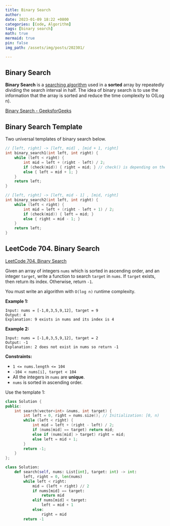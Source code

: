```yaml
---
title: Binary Search
author: 
date: 2023-01-09 18:22 +0800
categories: [Code, Algorithm]
tags: [binary search]
math: true
mermaid: true
pin: false
img_path: /assets/img/posts/202301/

---
```


## Binary Search



**Binary Search** is a [searching algorithm](https://www.geeksforgeeks.org/searching-algorithms/) used in a **sorted** array by repeatedly dividing the search interval in half. The idea of binary search is to use the information that the array is sorted and reduce the time complexity to O(Log n).

[Binary Search - GeeksforGeeks](https://www.geeksforgeeks.org/binary-search/)

## Binary Search Template

Two universal templates of binary search below.

```c++
// [left, right] -> [left, mid] , [mid + 1, right]
int binary_search1(int left, int right) {
    while (left < right) {
        int mid = left + (right - left) / 2;
        if (check(mid)) { right = mid; } // check() is depending on the question.
        else { left = mid + 1; }
    }
    return left;
}

// [left, right] -> [left, mid - 1] , [mid, right]
int binary_search2(int left, int right) {
    while (left < right) {
        int mid = left + (right - left + 1) / 2;
        if (check(mid)) { left = mid; }
        else { right = mid - 1; }
    }
    return left;
}
```



## LeetCode 704. Binary Search

[LeetCode 704. Binary Search](https://leetcode.cn/problems/binary-search/)

Given an array of integers `nums` which is sorted in ascending order, and an integer `target`, write a function to search `target` in `nums`. If `target` exists, then return its index. Otherwise, return `-1`.

You must write an algorithm with `O(log n)` runtime complexity.

 

**Example 1:**

```
Input: nums = [-1,0,3,5,9,12], target = 9
Output: 4
Explanation: 9 exists in nums and its index is 4
```

**Example 2:**

```
Input: nums = [-1,0,3,5,9,12], target = 2
Output: -1
Explanation: 2 does not exist in nums so return -1
```

 

**Constraints:**

- `1 <= nums.length <= 104`
- `-104 < nums[i], target < 104`
- All the integers in `nums` are **unique**.
- `nums` is sorted in ascending order.



Use the template 1:

```c++
class Solution {
public:
    int search(vector<int> &nums, int target) {
        int left = 0, right = nums.size(); // Initialization: [0, n)
        while (left < right) {
            int mid = left + (right - left) / 2;
            if (nums[mid] == target) return mid;
            else if (nums[mid] > target) right = mid;
            else left = mid + 1;
        }
        return -1;
    }
};
```


```python
class Solution:
    def search(self, nums: List[int], target: int) -> int:
        left, right = 0, len(nums)
        while left < right:
            mid = (left + right) // 2
            if nums[mid] == target:
                return mid
            elif nums[mid] < target:
                left = mid + 1
            else:
                right = mid
        return -1
```



